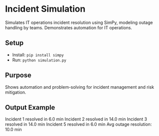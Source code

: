 # Incident Simulation
Simulates IT operations incident resolution using SimPy, modeling outage handling by teams. Demonstrates automation for IT operations.

## Setup
- Install: `pip install simpy`
- Run: `python simulation.py`

## Purpose
Shows automation and problem-solving for incident management and risk mitigation.

## Output Example
Incident 1 resolved in 6.0 min 
Incident 2 resolved in 14.0 min 
Incident 3 resolved in 14.0 min 
Incident 5 resolved in 6.0 min 
Avg outage resolution: 10.0 min
